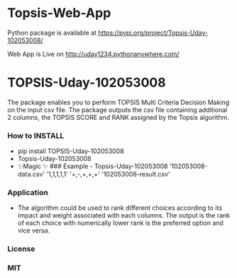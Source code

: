 # Topsis-Web-App

Python package is available at https://pypi.org/project/Topsis-Uday-102053008/ 

Web App is Live on http://uday1234.pythonanywhere.com/

# TOPSIS-Uday-102053008 
  The package enables you to perform TOPSIS Multi Criteria Decision Making on the input csv file. The package outputs the csv file containing additional 2 columns, the TOPSIS SCORE and RANK assigned by the Topsis algorithm.
  ### How to INSTALL  
  - pip install TOPSIS-Uday-102053008 
  - Topsis-Uday-102053008 <InputDataFile> <Weights> <Impacts> <ResultFileName> 
  - ✨Magic ✨ ### Example  - Topsis-Uday-102053008 '102053008-data.csv' '1,1,1,1,1' '+,-,+,+,+' '102053008-result.csv' 
   ### Application 
   - The algorithm could be used to rank different choices according to its impact and weight associated with each columns. The output is the rank of each choice with numerically lower rank is the preferred option and vice versa. 
  ### License  
  ###  MIT
